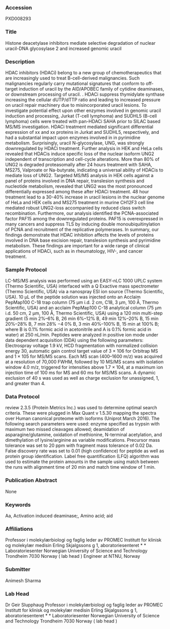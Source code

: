 ### Accession
PXD008293

### Title
Histone deacetylase inhibitors mediate selective degradation of nuclear uracil-DNA glycosylase 2 and increased genomic uracil

### Description
HDAC inhibitors (HDACi) belong to a new group of chemotherapeutics that are increasingly used to treat B-cell-derived malignancies. Such malignancies regularly carry mutational signatures that conform to off-target induction of uracil by the AID/APOBEC family of cytidine deaminases, or downstream processing of uracil.  . HDACi suppress thymidylate synthase increasing the cellular dUTP/dTTP ratio and leading to increased pressure on uracil repair machinery due to misincorporated uracil lesions. To investigate potential effect upon other enzymes involved in genomic uracil induction and processing, Jurkat (T-cell lymphoma) and SUDHL5 (B-cell lymphoma) cells were treated with pan-HDACi SAHA prior to SILAC based MS/MS investigation. HDACi treatment mediated significant differential expression of xx and xx proteins in Jurkat and SUDHL5, respectively, and had a substantial impact upon enzymes involved in in pyrimidine metabolism. Surprisingly, uracil N-glycosylase, UNG, was strongly downregulated by HDACi treatment. Further analysis in HEK and HeLa cells revealed that HDACis induce specific loss of the nuclear isoform UNG2 independent of transcription and cell-cycle alterations. More than 80% of UNG2 is degraded proteasomally after 24 hours treatment with SAHA, MS275, Valproate or Na-butyrate, indicating a universal ability of HDACis to mediate loss of UNG2.  Targeted MS/MS analysis in HEK cells against a panel of proteins involved in DNA repair, translesion synthesis and nucleotide metabolism, revealed that UNG2 was the most pronounced differentially expressed among these after HDACi treatment. 48 hour treatment lead to a 30-40% increase in uracil lesions in the nuclear genome of HeLa and HEK cells and MS275 treatment in murine CH12F3 cell line mediated robust UNG2-loss accompanied by reduced class switch recombination. Furthermore, our analysis identified the PCNA-associated factor PAF15 among the downregulated proteins. PAF15 is overexpressed in many cancers and suppress TLS by inducing double monoubiquitinylation of PCNA and recruitment of the replicative polymerases. In summary, our findings demonstrate that HDAC inhibition affects the levels of proteins involved in DNA base excision repair, translesion synthesis and pyrimidine metabolism. These findings are important for a wide range of clinical applications of HDACi, such as in rheumatology, HIV-, and cancer treatment.

### Sample Protocol
LC-MS/MS analysis was performed using an EASY-nLC 1000 UPLC system (Thermo Scientific, USA) interfaced with a Q Exactive mass spectrometer (Thermo Scientific, USA) via a nanospray ESI ion source (Thermo Scientific, USA). 10 μL of the peptide solution was injected onto an Acclaim PepMap100 C-18 trap column (75 μm i.d. 2 cm, C18, 3 μm, 100 Å, Thermo Scientific, USA) and an acclaim PepMap100 C-18 analytical column (75 μm i.d. 50 cm, 2 μm, 100 Å, Thermo Scientific, USA) using a 120 min multi-step gradient (5 min 2%–6% B, 26 min 6%–12% B, 49 min 12%–20% B, 15 min 20%–28% B, 7 min 28% −4 0% B, 3 min 40%–100% B, 15 min at 100% B; where B is 0.1% formic acid in acetonitrile and A is 0.1% formic acid in water) at 250 nL/min. Peptides were analyzed in positive ion mode under data dependent acquisition (DDA) using the following parameters: Electrospray voltage 1.9 kV, HCD fragmentation with normalized collision energy 30, automatic gain control target value of 3 × 106 for Orbitrap MS and 1 × 105 for MS/MS scans. Each MS scan (400–1600 m/z) was acquired at a resolution of 70,000 FWHM, followed by 10 MS/MS scans with isolation window 4.0 m/z, triggered for intensities above 1.7 × 104, at a maximum ion injection time of 100 ms for MS and 60 ms for MS/MS scans. A dynamic exclusion of 40 s was used as well as charge exclusion for unassigned, 1, and greater than 4.

### Data Protocol
review 2.3.5 (Protein Metrics Inc.) was used to determine optimal search criteria. These were plugged in Max Quant v 1.5.30 mapping the spectra over Human canonical proteome with isoforms (Uniprot March 2016). The following search parameters were used: enzyme specified as trypsin with maximum two missed cleavages allowed; deamidation of asparagine/glutamine, oxidation of methionine, N-terminal acetylation, and dimethylation of lysine/arginine as variable modifications. Precursor mass tolerance was set to 20 ppm with fragment mass tolerance of 0.02 Da. False discovery rate was set to 0.01 (high confidence) for peptide as well as protein group identification. Label free quantification (LFQ) algorithm was used to estimate the protein amounts in the sample using match between the runs with alignment time of 20 min and match time window of 1 min.

### Publication Abstract
None

### Keywords
Aa, Activation induced deaminase;, Amino acid; aid

### Affiliations
Professor i molekylærbiologi og faglig leder av PROMEC Institutt for klinisk og molekylær medisin  Erling Skjalgssons g 1, aboratoriesenteret * * Laboratoriesenter Norwegian University of Science and Technology Trondheim 7030 Norway ( lab head )
Engineer at NTNU, Norway

### Submitter
Animesh Sharma

### Lab Head
Dr Geir Slupphaug
Professor i molekylærbiologi og faglig leder av PROMEC Institutt for klinisk og molekylær medisin  Erling Skjalgssons g 1, aboratoriesenteret * * Laboratoriesenter Norwegian University of Science and Technology Trondheim 7030 Norway ( lab head )


